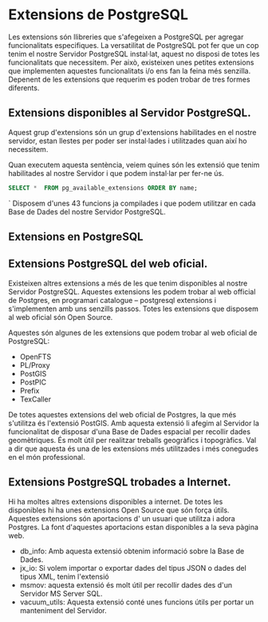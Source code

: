 # Extensions de PostgreSQL

Les extensions són llibreries que s'afegeixen a PostgreSQL per agregar funcionalitats especifiques. La versatilitat de PostgreSQL pot fer que un cop tenim el nostre Servidor PostgreSQL instal·lat, aquest no disposi de totes les funcionalitats que necessitem. Per això, existeixen unes petites extensions que implementen aquestes funcionalitats i/o ens fan la feina més senzilla. Depenent de les extensions que requerim es poden trobar de tres formes diferents.

## Extensions disponibles al Servidor PostgreSQL.

Aquest grup d'extensions són un grup d'extensions habilitades en el nostre servidor, estan llestes per poder ser instal·lades i utilitzades quan així ho necessitem.

Quan executem aquesta sentència, veiem quines són les extensió que tenim habilitades al nostre Servidor i que podem instal·lar per fer-ne ús.

```sql
SELECT *  FROM pg_available_extensions ORDER BY name;
```
`
Disposem d'unes 43 funcions ja compilades i que podem utilitzar en cada Base de Dades del nostre Servidor PostgreSQL.

## Extensions en PostgreSQL

## Extensions PostgreSQL del web oficial.

Existeixen altres extensions a més de les que tenim disponibles al nostre Servidor PostgreSQL. Aquestes extensions les podem trobar al web official de Postgres, en programari catalogue – postgresql extensions i s'implementen amb uns senzills passos. Totes les extensions que disposem al web oficial són Open Source.

Aquestes són algunes de les extensions que podem trobar al web oficial de PostgreSQL:

* OpenFTS
* PL/Proxy
* PostGIS
* PostPIC
* Prefix
* TexCaller

De totes aquestes extensions del web oficial de Postgres, la que més s'utilitza és l'extensió PostGIS. Amb aquesta extensió li afegim al Servidor la funcionalitat de disposar d'una Base de Dades espacial per recollir dades geomètriques. És molt útil per realitzar treballs geogràfics i topogràfics. Val a dir que aquesta és una de les extensions més utilitzades i més conegudes en el món professional.

## Extensions PostgreSQL trobades a Internet.

Hi ha moltes altres extensions disponibles a internet. De totes les disponibles hi ha unes extensions Open Source que són força útils. Aquestes extensions són aportacions d' un usuari que utilitza i adora Postgres. La font d'aquestes aportacions estan disponibles a la seva pàgina web.

* db_info: Amb aquesta extensió obtenim informació sobre la Base de Dades.
* jx_io: Si volem importar o exportar dades del tipus JSON o dades del tipus XML, tenim l'extensió
* msmov: aquesta extensió és molt útil per recollir dades des d'un Servidor MS Server SQL.
* vacuum_utils: Aquesta extensió conté unes funcions útils per portar un manteniment del Servidor.


